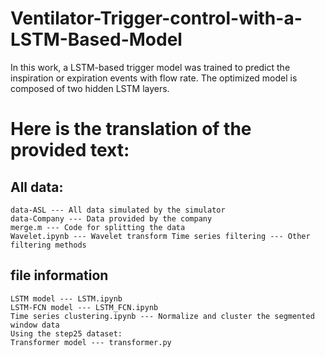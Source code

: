 # Ventilator-Trigger-control-with-a-LSTM-Based-Model
In this work, a LSTM-based trigger model was trained to predict the inspiration or expiration events with flow rate. The optimized model is composed of two hidden LSTM layers.



# Here is the translation of the provided text:

## All data:
```
data-ASL --- All data simulated by the simulator
data-Company --- Data provided by the company
merge.m --- Code for splitting the data
Wavelet.ipynb --- Wavelet transform Time series filtering --- Other filtering methods
```



## file information
```
LSTM model --- LSTM.ipynb
LSTM-FCN model --- LSTM_FCN.ipynb
Time series clustering.ipynb --- Normalize and cluster the segmented window data
Using the step25 dataset:
Transformer model --- transformer.py
```